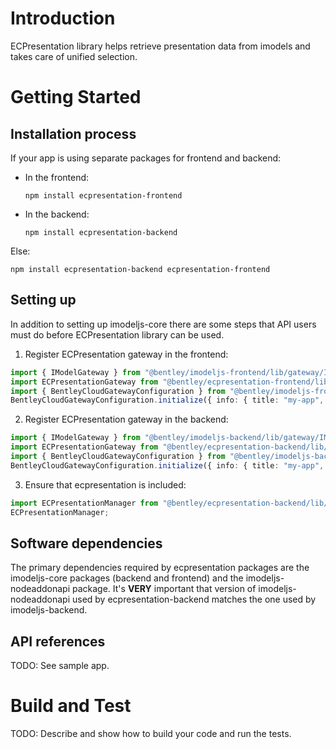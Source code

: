 # Introduction 
ECPresentation library helps retrieve presentation data from imodels and takes care of unified selection.

# Getting Started
## Installation process
If your app is using separate packages for frontend and backend:
- In the frontend:
   ```
   npm install ecpresentation-frontend
- In the backend:
   ```
   npm install ecpresentation-backend
Else:
   ```
   npm install ecpresentation-backend ecpresentation-frontend
   ```

## Setting up
In addition to setting up imodeljs-core there are some steps that API users must do before ECPresentation library can be used.
1. Register ECPresentation gateway in the frontend:
```typescript
import { IModelGateway } from "@bentley/imodeljs-frontend/lib/gateway/IModelGateway";
import ECPresentationGateway from "@bentley/ecpresentation-frontend/lib/gateway/ECPresentationGateway";
import { BentleyCloudGatewayConfiguration } from "@bentley/imodeljs-frontend/lib/gateway/BentleyCloudGatewayConfiguration";
BentleyCloudGatewayConfiguration.initialize({ info: { title: "my-app", version: "v1.0" } }, [IModelGateway, ECPresentationGateway]);
```
2. Register ECPresentation gateway in the backend:
```typescript
import { IModelGateway } from "@bentley/imodeljs-backend/lib/gateway/IModelGateway";
import ECPresentationGateway from "@bentley/ecpresentation-backend/lib/gateway/ECPresentationGateway";
import { BentleyCloudGatewayConfiguration } from "@bentley/imodeljs-backend/lib/gateway/BentleyCloudGatewayConfiguration";
BentleyCloudGatewayConfiguration.initialize({ info: { title: "my-app", version: "v1.0" } }, [IModelGateway, ECPresentationGateway]);
```
3. Ensure that ecpresentation is included:
```typescript
import ECPresentationManager from "@bentley/ecpresentation-backend/lib/backend/ECPresentationManager";
ECPresentationManager;
```


## Software dependencies
The primary dependencies required by ecpresentation packages are the imodeljs-core packages (backend and frontend) and the imodeljs-nodeaddonapi package. It's **VERY** important that version of imodeljs-nodeaddonapi used by ecpresentation-backend matches the one used by imodeljs-backend.

## API references
TODO: See sample app.

# Build and Test
TODO: Describe and show how to build your code and run the tests. 